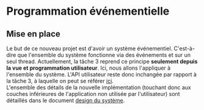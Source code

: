 # Programmation événementielle

## Mise en place

Le but de ce nouveau projet est d'avoir un système événementiel. C'est-à-dire que l'ensemble du système fonctionne via des événements et sur un seul thread.
Actuellement, la tâche 3 reprend ce principe **seulement depuis la vue et programmation utilisateur**. Ici, nous allons l'appliquer à l'ensemble du système. L'API utilisateur reste donc inchangée par rapport à la tâche 3, à laquelle on peut se référer [ici](../task3/specification_3_event.md).  
L'ensemble des détails de la nouvelle implémentation (touchant donc aux couches inférieures de l'application non utilisée par l'utilisateur) sont détaillés dans le document [design du système](design_4_fullevent.md).
